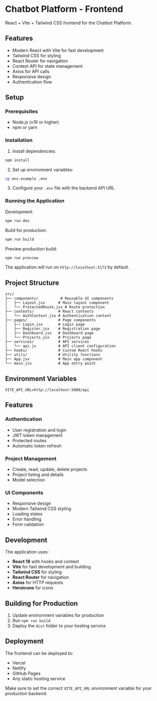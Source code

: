 # Chatbot Platform - Frontend

React + Vite + Tailwind CSS frontend for the Chatbot Platform.

## Features

- Modern React with Vite for fast development
- Tailwind CSS for styling
- React Router for navigation
- Context API for state management
- Axios for API calls
- Responsive design
- Authentication flow

## Setup

### Prerequisites

- Node.js (v16 or higher)
- npm or yarn

### Installation

1. Install dependencies:

```bash
npm install
```

2. Set up environment variables:

```bash
cp env.example .env
```

3. Configure your `.env` file with the backend API URL

### Running the Application

Development:

```bash
npm run dev
```

Build for production:

```bash
npm run build
```

Preview production build:

```bash
npm run preview
```

The application will run on `http://localhost:5173` by default.

## Project Structure

```
src/
├── components/          # Reusable UI components
│   ├── Layout.jsx      # Main layout component
│   └── ProtectedRoute.jsx # Route protection
├── contexts/           # React contexts
│   └── AuthContext.jsx # Authentication context
├── pages/              # Page components
│   ├── Login.jsx       # Login page
│   ├── Register.jsx    # Registration page
│   ├── Dashboard.jsx   # Dashboard page
│   └── Projects.jsx    # Projects page
├── services/           # API services
│   └── api.js          # API client configuration
├── hooks/              # Custom React hooks
├── utils/              # Utility functions
├── App.jsx             # Main app component
└── main.jsx            # App entry point
```

## Environment Variables

```env
VITE_API_URL=http://localhost:5000/api
```

## Features

### Authentication

- User registration and login
- JWT token management
- Protected routes
- Automatic token refresh

### Project Management

- Create, read, update, delete projects
- Project listing and details
- Model selection

### UI Components

- Responsive design
- Modern Tailwind CSS styling
- Loading states
- Error handling
- Form validation

## Development

The application uses:

- **React 18** with hooks and context
- **Vite** for fast development and building
- **Tailwind CSS** for styling
- **React Router** for navigation
- **Axios** for HTTP requests
- **Heroicons** for icons

## Building for Production

1. Update environment variables for production
2. Run `npm run build`
3. Deploy the `dist` folder to your hosting service

## Deployment

The frontend can be deployed to:

- Vercel
- Netlify
- GitHub Pages
- Any static hosting service

Make sure to set the correct `VITE_API_URL` environment variable for your production backend.
